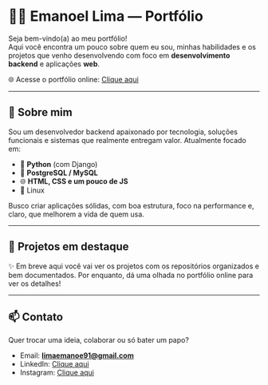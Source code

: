 # 👨‍💻 Emanoel Lima — Portfólio

Seja bem-vindo(a) ao meu portfólio!  
Aqui você encontra um pouco sobre quem eu sou, minhas habilidades e os projetos que venho desenvolvendo com foco em **desenvolvimento backend** e aplicações **web**.

🌐 Acesse o portfólio online: [Clique aqui](https://emanoellimaaa.github.io/portf-lio/)

---

## 🧠 Sobre mim

Sou um desenvolvedor backend apaixonado por tecnologia, soluções funcionais e sistemas que realmente entregam valor. Atualmente focado em:

- 🐍 **Python** (com Django)
- 🐘 **PostgreSQL / MySQL**
- 🌐 **HTML, CSS e um pouco de JS**
- 🐧 Linux

Busco criar aplicações sólidas, com boa estrutura, foco na performance e, claro, que melhorem a vida de quem usa.

---

## 🚀 Projetos em destaque

✨ Em breve aqui você vai ver os projetos com os repositórios organizados e bem documentados. Por enquanto, dá uma olhada no portfólio online para ver os detalhes!

---

## 📫 Contato

Quer trocar uma ideia, colaborar ou só bater um papo?

- Email: **limaemanoe91@gmail.com**
- LinkedIn: [Clique aqui](https://www.linkedin.com/in/emanoellimaaa/)
- Instagram: [Clique aqui](https://www.instagram.com/emanoelima/)
